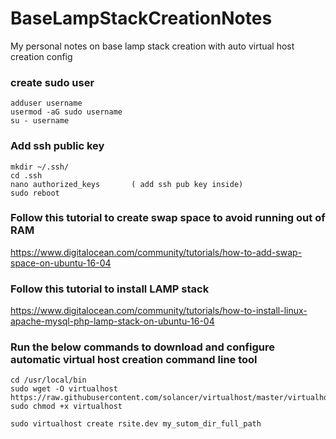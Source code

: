 # BaseLampStackCreationNotes
My personal notes on base lamp stack creation with auto virtual host creation config

### create sudo user 

    adduser username
    usermod -aG sudo username
    su - username

### Add ssh public key

    mkdir ~/.ssh/
    cd .ssh
    nano authorized_keys       ( add ssh pub key inside)
    sudo reboot

### Follow this tutorial to create swap space to avoid running out of RAM
https://www.digitalocean.com/community/tutorials/how-to-add-swap-space-on-ubuntu-16-04

### Follow this tutorial to install LAMP stack
https://www.digitalocean.com/community/tutorials/how-to-install-linux-apache-mysql-php-lamp-stack-on-ubuntu-16-04

### Run the below commands to download and configure automatic virtual host creation command line tool

    cd /usr/local/bin
    sudo wget -O virtualhost https://raw.githubusercontent.com/solancer/virtualhost/master/virtualhost.sh
    sudo chmod +x virtualhost

    sudo virtualhost create rsite.dev my_sutom_dir_full_path
